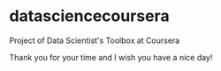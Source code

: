 # datasciencecoursera
Project of Data Scientist's Toolbox at Coursera

Thank you for your time and I wish you have a nice day!
